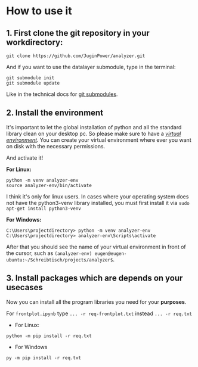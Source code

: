 # How to use it

## 1. First clone the git repository in your workdirectory:

```
git clone https://github.com/JuginPower/analyzer.git
```

And if you want to use the datalayer submodule, type in the terminal:

```commandline
git submodule init
git submodule update
```

Like in the technical docs for [git submodules](https://git-scm.com/book/de/v2/Git-Tools-Submodule).

## 2. Install the environment

It's important to let the global installation of python and all the standard library clean on your desktop pc.
So please make sure to have a *[virtual environment](https://www.w3schools.com/python/python_virtualenv.asp)*.
You can create your virtual environment where ever you want on disk with the necessary permissions.

And activate it!

**For Linux:**

```commandline
python -m venv analyzer-env
source analyzer-env/bin/activate 
```

I think it's only for linux users. In cases where your operating system does not have the python3-venv library 
installed, you must first install it via `sudo apt-get install python3-venv `

**For Windows:**

```commandline
C:\Users\projectdirectory> python -m venv analyzer-env
C:\Users\projectdirectory> analyzer-env\Scripts\activate 
```

After that you should see the name of your virtual environment in front of the cursor, such as 
`(analyzer-env) eugen@eugen-ubuntu:~/Schreibtisch/projects/analyzer$`.


## 3. Install packages which are depends on your usecases

Now you can install all the program libraries you need for your **purposes**.

For `frontplot.ipynb` type `... -r req-frontplot.txt` instead `... -r req.txt`

- For Linux:

```commandline
python -m pip install -r req.txt
```

- For Windows

```commandline
py -m pip install -r req.txt
```

